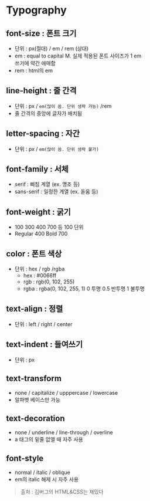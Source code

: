 # Typography

## font-size : 폰트 크기
* 단위 : px(절대) / em / rem (상대)
* em : equal to capital M. 실제 적용된 폰트 사이즈가 1 em   
쓰기에 약간 애매함
* rem : html의 em

## line-height : 줄 간격
* 단위 : px / ```em(많이 씀. 단위 생략 가능)``` /rem
* 줄 간격의 중앙에 글자가 배치됨

## letter-spacing : 자간
* 단위 : px / ```em(많이 씀. 단위 생략 불가)```

## font-family : 서체
* serif : 삐침 계열 (ex. 명조 등)
* sans-serif : 일정한 계열 (ex. 돋움 등)

## font-weight : 굵기
* 100 300 400 700 등 100 단위
* Regular 400 Bold 700

## color : 폰트 색상
* 단위 : hex / rgb /rgba
    * hex : #0066ff
    * rgb : rgb(0, 102, 255)
    * rgba : rgba(0, 102, 255, 1) 0 투명 0.5 반투명 1 불투명

## text-align : 정렬
* 단위 : left / right / center

## text-indent : 들여쓰기
* 단위 : px

## text-transform
* none / capitalize / upppercase / lowercase
* 알파벳 베이스만 가능

## text-decoration
* none / underline / line-through / overline
* a 태그의 밑줄 없앨 때 자주 사용

## font-style
* normal / italic / oblique
* em의 italic 해제 시 자주 사용

> 출처 : 김버그의 HTML&CSS는 재밌다

